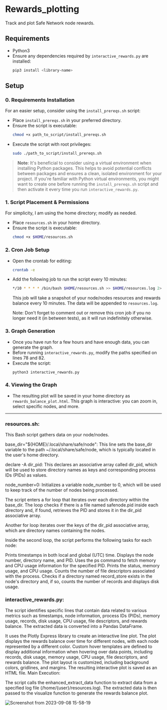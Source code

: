 # Rewards_plotting

Track and plot Safe Network node rewards.

## Requirements

- Python3
- Ensure any dependencies required by `interactive_rewards.py` are installed:
  ```bash
  pip3 install <library-name>
  ```
## Setup

### 0. Requirements Installation
For an easier setup, consider using the `install_prereqs.sh` script:

- Place `install_prereqs.sh` in your preferred directory.
- Ensure the script is executable:
  ```bash
  chmod +x path_to_script/install_prereqs.sh
  ```
- Execute the script with root privileges:
  ```bash
  sudo ./path_to_script/install_prereqs.sh
  ```

> **Note**: It's beneficial to consider using a virtual environment when installing Python packages. This helps to avoid potential conflicts between packages and ensures a clean, isolated environment for your project. If you're familiar with Python virtual environments, you might want to create one before running the `install_prereqs.sh` script and then activate it every time you run `interactive_rewards.py`.

### 1. Script Placement & Permissions
For simplicity, I am using the home directory; modify as needed.

- Place `resources.sh` in your home directory.
- Ensure the script is executable:
  ```bash
  chmod +x $HOME/resources.sh
  ```

### 2. Cron Job Setup

- Open the crontab for editing:
  ```bash
  crontab -e
  ```
- Add the following job to run the script every 10 minutes:
  ```bash
  */10 * * * * /bin/bash $HOME/resources.sh >> $HOME/resources.log 2>&1
  ```
  This job will take a snapshot of your node/nodes resources and rewards balance every 10 minutes. The data will be appended to `resources.log`.

  Note: Don't forget to comment out or remove this cron job if you no longer need it (in between tests), as it will run indefinitely otherwise.

### 3. Graph Generation
- Once you have run for a few hours and have enough data, you can generate the graph.
- Before running `interactive_rewards.py`, modify the paths specified on lines 78 and 82.
- Execute the script:
  ```bash
  python3 interactive_rewards.py
  ```

### 4. Viewing the Graph

- The resulting plot will be saved in your home directory as `rewards_balance_plot.html`. This graph is interactive: you can zoom in, select specific nodes, and more.


---


### resources.sh:

This Bash script gathers data on your node/nodes.

base_dir="${HOME}/.local/share/safe/node": This line sets the base_dir variable to the path ~/.local/share/safe/node, which is typically 
located in the user's home directory.

declare -A dir_pid: This declares an associative array called dir_pid, which will be used to store directory names as keys and corresponding 
process IDs (PIDs) as values.

node_number=0: Initializes a variable node_number to 0, which will be used to keep track of the number of nodes being processed.

The script enters a for loop that iterates over each directory within the base_dir. 
The loop checks if there is a file named safenode.pid inside each directory and, if found, retrieves the PID and stores it in the dir_pid associative array.

Another for loop iterates over the keys of the dir_pid associative array, which are directory names containing the nodes.

Inside the second loop, the script performs the following tasks for each node:

Prints timestamps in both local and global (UTC) time.
Displays the node number, directory name, and PID.
Uses the ps command to fetch memory and CPU usage information for the specified PID.
Prints the status, memory usage, and CPU usage.
Counts the number of file descriptors associated with the process.
Checks if a directory named record_store exists in the node's directory and, if so, counts the number of records and displays disk usage.

### interactive_rewards.py:

The script identifies specific lines that contain data related to various metrics such as timestamps, 
node information, process IDs (PIDs), memory usage, records, disk usage, CPU usage, file descriptors, and rewards balance.
The extracted data is converted into a Pandas DataFrame.

It uses the Plotly Express library to create an interactive line plot.
The plot displays the rewards balance over time for different nodes, with each node represented by a different color.
Custom hover templates are defined to display additional information when hovering over data points, including records, disk usage, memory usage, CPU usage, file descriptors, and rewards balance.
The plot layout is customized, including background colors, gridlines, and margins.
The resulting interactive plot is saved as an HTML file.
Main Execution:

The script calls the enhanced_extract_data function to extract data from a specified log file (/home/{user}/resources.log).
The extracted data is then passed to the visualize function to generate the rewards balance plot.

![Screenshot from 2023-09-08 15-58-19](https://github.com/javages/Rewards_plotting/assets/59794857/7391838c-7f63-4dfb-bddb-87174d0baa42)
